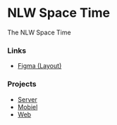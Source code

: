 # NLW Space Time

The NLW Space Time

### Links

- [Figma (Layout)](<https://www.figma.com/file/LI0wcGClSaX0s8fiAPpOe5/C%C3%A1psula-do-tempo-%E2%80%A2-Trilha-Ignite-(Community)?type=design&node-id=213%3A22&t=eCja9DObpIit1cFt-1>)


### Projects

- [Server](./server/)
- [Mobiel](./mobile/)
- [Web](./web/)